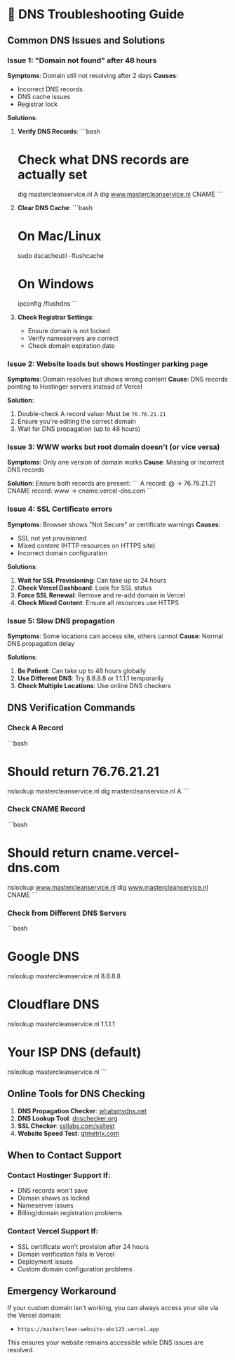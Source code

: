 # 🔧 DNS Troubleshooting Guide

## Common DNS Issues and Solutions

### Issue 1: "Domain not found" after 48 hours
**Symptoms**: Domain still not resolving after 2 days
**Causes**: 
- Incorrect DNS records
- DNS cache issues
- Registrar lock

**Solutions**:
1. **Verify DNS Records**:
   \`\`\`bash
   # Check what DNS records are actually set
   dig mastercleanservice.nl A
   dig www.mastercleanservice.nl CNAME
   \`\`\`

2. **Clear DNS Cache**:
   \`\`\`bash
   # On Mac/Linux
   sudo dscacheutil -flushcache
   
   # On Windows
   ipconfig /flushdns
   \`\`\`

3. **Check Registrar Settings**:
   - Ensure domain is not locked
   - Verify nameservers are correct
   - Check domain expiration date

### Issue 2: Website loads but shows Hostinger parking page
**Symptoms**: Domain resolves but shows wrong content
**Cause**: DNS records pointing to Hostinger servers instead of Vercel

**Solution**:
1. Double-check A record value: Must be `76.76.21.21`
2. Ensure you're editing the correct domain
3. Wait for DNS propagation (up to 48 hours)

### Issue 3: WWW works but root domain doesn't (or vice versa)
**Symptoms**: Only one version of domain works
**Cause**: Missing or incorrect DNS records

**Solution**:
Ensure both records are present:
\`\`\`
A record: @ → 76.76.21.21
CNAME record: www → cname.vercel-dns.com
\`\`\`

### Issue 4: SSL Certificate errors
**Symptoms**: Browser shows "Not Secure" or certificate warnings
**Causes**:
- SSL not yet provisioned
- Mixed content (HTTP resources on HTTPS site)
- Incorrect domain configuration

**Solutions**:
1. **Wait for SSL Provisioning**: Can take up to 24 hours
2. **Check Vercel Dashboard**: Look for SSL status
3. **Force SSL Renewal**: Remove and re-add domain in Vercel
4. **Check Mixed Content**: Ensure all resources use HTTPS

### Issue 5: Slow DNS propagation
**Symptoms**: Some locations can access site, others cannot
**Cause**: Normal DNS propagation delay

**Solutions**:
1. **Be Patient**: Can take up to 48 hours globally
2. **Use Different DNS**: Try 8.8.8.8 or 1.1.1.1 temporarily
3. **Check Multiple Locations**: Use online DNS checkers

## DNS Verification Commands

### Check A Record
\`\`\`bash
# Should return 76.76.21.21
nslookup mastercleanservice.nl
dig mastercleanservice.nl A
\`\`\`

### Check CNAME Record
\`\`\`bash
# Should return cname.vercel-dns.com
nslookup www.mastercleanservice.nl
dig www.mastercleanservice.nl CNAME
\`\`\`

### Check from Different DNS Servers
\`\`\`bash
# Google DNS
nslookup mastercleanservice.nl 8.8.8.8

# Cloudflare DNS
nslookup mastercleanservice.nl 1.1.1.1

# Your ISP DNS (default)
nslookup mastercleanservice.nl
\`\`\`

## Online Tools for DNS Checking

1. **DNS Propagation Checker**: [whatsmydns.net](https://whatsmydns.net)
2. **DNS Lookup Tool**: [dnschecker.org](https://dnschecker.org)
3. **SSL Checker**: [ssllabs.com/ssltest](https://ssllabs.com/ssltest)
4. **Website Speed Test**: [gtmetrix.com](https://gtmetrix.com)

## When to Contact Support

### Contact Hostinger Support If:
- DNS records won't save
- Domain shows as locked
- Nameserver issues
- Billing/domain registration problems

### Contact Vercel Support If:
- SSL certificate won't provision after 24 hours
- Domain verification fails in Vercel
- Deployment issues
- Custom domain configuration problems

## Emergency Workaround

If your custom domain isn't working, you can always access your site via the Vercel domain:
- `https://masterclean-website-abc123.vercel.app`

This ensures your website remains accessible while DNS issues are resolved.
